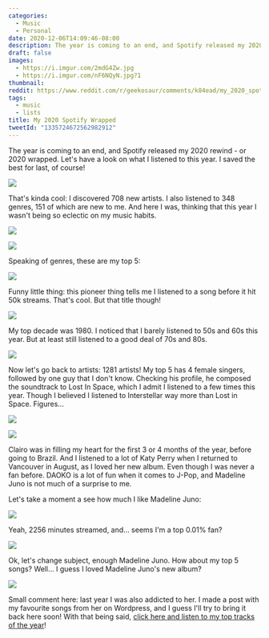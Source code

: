 ```yaml
---
categories:
  - Music
  - Personal
date: 2020-12-06T14:09:46-08:00
description: The year is coming to an end, and Spotify released my 2020 rewind - or 2020 wrapped. Let's have a look on what I listened to this year.
draft: false
images:
  - https://i.imgur.com/2mdG4Zw.jpg
  - https://i.imgur.com/nF6NQyN.jpg?1
thumbnail: 
reddit: https://www.reddit.com/r/geekosaur/comments/k84ead/my_2020_spotify_wrapped/
tags:
  - music
  - lists
title: My 2020 Spotify Wrapped
tweetId: "1335724672562982912"
---
```

The year is coming to an end, and Spotify released my 2020 rewind - or 2020 wrapped. Let's have a look on what I listened to this year. I saved the best for last, of course!

![](https://i.imgur.com/2mdG4Zw.jpg)

<!--more-->

That's kinda cool: I discovered 708 new artists. I also listened to 348 genres, 151 of which are new to me. And here I was, thinking that this year I wasn't being so eclectic on my music habits.

![](https://i.imgur.com/xNE6t5A.jpg?1)

![](https://i.imgur.com/aKyGJJF.jpg?1)

Speaking of genres, these are my top 5:

![](https://i.imgur.com/YBJxITl.jpg?1)

Funny little thing: this pioneer thing tells me I listened to a song before it hit 50k streams. That's cool. But that title though!

![](https://i.imgur.com/lvfwVnP.jpg?1)

My top decade was 1980. I noticed that I barely listened to 50s and 60s this year. But at least still listened to a good deal of 70s and 80s.

![](https://i.imgur.com/94gvzKn.jpg?1)

Now let's go back to artists: 1281 artists! My top 5 has 4 female singers, followed by one guy that I don't know. Checking his profile, he composed the soundtrack to Lost In Space, which I admit I listened to a few times this year. Though I believed I listened to Interstellar way more than Lost in Space. Figures...

![](https://i.imgur.com/0BMplMN.jpg?1)

![](https://i.imgur.com/3Cf0zaS.jpg?1)

Clairo was in filling my heart for the first 3 or 4 months of the year, before going to Brazil. And I listened to a lot of Katy Perry when I returned to Vancouver in August, as I loved her new album. Even though I was never a fan before. DAOKO is a lot of fun when it comes to J-Pop, and Madeline Juno is not much of a surprise to me.

Let's take a moment a see how much I like Madeline Juno:

![](https://i.imgur.com/6RRM6Zl.jpg)

Yeah, 2256 minutes streamed, and... seems I'm a top 0.01% fan?

![](https://i.imgur.com/nF6NQyN.jpg?1)

Ok, let's change subject, enough Madeline Juno. How about my top 5 songs? Well... I guess I loved Madeline Juno's new album?

![](https://i.imgur.com/0QRk9vo.jpg?1)

Small comment here: last year I was also addicted to her. I made a post with my favourite songs from her on Wordpress, and I guess I'll try to bring it back here soon! With that being said, [click here and listen to my top tracks of the year](https://open.spotify.com/playlist/37i9dQZF1ELWM5ckttZ9C)!
